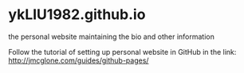 # ykLIU1982.github.io
the personal website maintaining the bio and other information

Follow the tutorial of setting up personal website in GitHub in the link: http://jmcglone.com/guides/github-pages/
